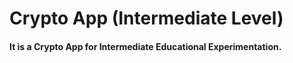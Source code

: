 # Crypto App (Intermediate Level) 
#### It is a Crypto App for Intermediate Educational Experimentation.
